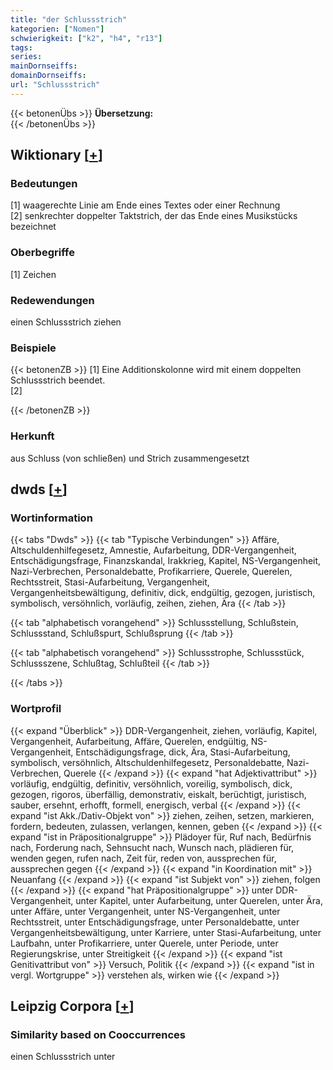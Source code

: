 ```yaml
---
title: "der Schlussstrich"
kategorien: ["Nomen"]
schwierigkeit: ["k2", "h4", "r13"]
tags:
series:
mainDornseiffs:
domainDornseiffs:
url: "Schlussstrich"
---
```


{{< betonenÜbs >}}
**Übersetzung:**  
{{< /betonenÜbs >}}

## Wiktionary [[+](https://de.wiktionary.org/wiki/Schlussstrich)]

### Bedeutungen
[1] waagerechte Linie am Ende eines Textes oder einer Rechnung  
[2] senkrechter doppelter Taktstrich, der das Ende eines Musikstücks bezeichnet  

### Oberbegriffe
[1] Zeichen  

### Redewendungen
einen Schlussstrich ziehen  

### Beispiele
{{< betonenZB >}}
[1] Eine Additionskolonne wird mit einem doppelten Schlussstrich beendet.  
[2]  

{{< /betonenZB >}}
### Herkunft
aus Schluss (von schließen) und Strich zusammengesetzt  



## dwds [[+](https://www.dwds.de/wb/Schlussstrich)]

### Wortinformation
{{< tabs "Dwds" >}}
{{< tab "Typische Verbindungen" >}}
Affäre, Altschuldenhilfegesetz, Amnestie, Aufarbeitung, DDR-Vergangenheit, Entschädigungsfrage, Finanzskandal, Irakkrieg, Kapitel, NS-Vergangenheit, Nazi-Verbrechen, Personaldebatte, Profikarriere, Querele, Querelen, Rechtsstreit, Stasi-Aufarbeitung, Vergangenheit, Vergangenheitsbewältigung, definitiv, dick, endgültig, gezogen, juristisch, symbolisch, versöhnlich, vorläufig, zeihen, ziehen, Ära
{{< /tab >}}

{{< tab "alphabetisch vorangehend" >}}
Schlussstellung, Schlußstein, Schlussstand, Schlußspurt, Schlußsprung
{{< /tab >}}

{{< tab "alphabetisch vorangehend" >}}
Schlussstrophe, Schlussstück, Schlussszene, Schlußtag, Schlußteil
{{< /tab >}}

{{< /tabs >}}

### Wortprofil
{{< expand "Überblick" >}} DDR-Vergangenheit, ziehen, vorläufig, Kapitel, Vergangenheit, Aufarbeitung, Affäre, Querelen, endgültig, NS-Vergangenheit, Entschädigungsfrage, dick, Ära, Stasi-Aufarbeitung, symbolisch, versöhnlich, Altschuldenhilfegesetz, Personaldebatte, Nazi-Verbrechen, Querele {{< /expand >}}
{{< expand "hat Adjektivattribut" >}} vorläufig, endgültig, definitiv, versöhnlich, voreilig, symbolisch, dick, gezogen, rigoros, überfällig, demonstrativ, eiskalt, berüchtigt, juristisch, sauber, ersehnt, erhofft, formell, energisch, verbal {{< /expand >}}
{{< expand "ist Akk./Dativ-Objekt von" >}} ziehen, zeihen, setzen, markieren, fordern, bedeuten, zulassen, verlangen, kennen, geben {{< /expand >}}
{{< expand "ist in Präpositionalgruppe" >}} Plädoyer für, Ruf nach, Bedürfnis nach, Forderung nach, Sehnsucht nach, Wunsch nach, plädieren für, wenden gegen, rufen nach, Zeit für, reden von, aussprechen für, aussprechen gegen {{< /expand >}}
{{< expand "in Koordination mit" >}} Neuanfang {{< /expand >}}
{{< expand "ist Subjekt von" >}} ziehen, folgen {{< /expand >}}
{{< expand "hat Präpositionalgruppe" >}} unter DDR-Vergangenheit, unter Kapitel, unter Aufarbeitung, unter Querelen, unter Ära, unter Affäre, unter Vergangenheit, unter NS-Vergangenheit, unter Rechtsstreit, unter Entschädigungsfrage, unter Personaldebatte, unter Vergangenheitsbewältigung, unter Karriere, unter Stasi-Aufarbeitung, unter Laufbahn, unter Profikarriere, unter Querele, unter Periode, unter Regierungskrise, unter Streitigkeit {{< /expand >}}
{{< expand "ist Genitivattribut von" >}} Versuch, Politik {{< /expand >}}
{{< expand "ist in vergl. Wortgruppe" >}} verstehen als, wirken wie {{< /expand >}}

## Leipzig Corpora [[+](https://corpora.uni-leipzig.de/en/res?word=Schlussstrich&corpusId=deu_newscrawl-public_2018)]


### Similarity based on Cooccurrences
einen Schlussstrich unter

